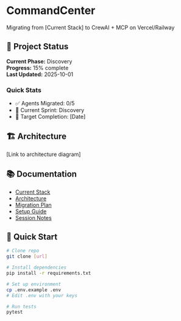 # CommandCenter

Migrating from [Current Stack] to CrewAI + MCP on Vercel/Railway

## 🎯 Project Status

**Current Phase:** Discovery  
**Progress:** 15% complete  
**Last Updated:** 2025-10-01

### Quick Stats
- ✅ Agents Migrated: 0/5
- 🔄 Current Sprint: Discovery
- 📅 Target Completion: [Date]

## 🏗️ Architecture

[Link to architecture diagram]

## 📚 Documentation

- [Current Stack](docs/01-current-stack.md)
- [Architecture](docs/02-architecture.md)
- [Migration Plan](docs/03-migration-plan.md)
- [Setup Guide](docs/04-setup-guide.md)
- [Session Notes](docs/sessions/)

## 🚀 Quick Start
```bash
# Clone repo
git clone [url]

# Install dependencies
pip install -r requirements.txt

# Set up environment
cp .env.example .env
# Edit .env with your keys

# Run tests
pytest
